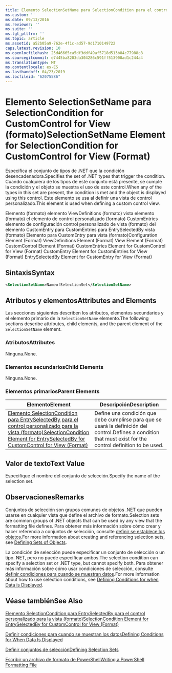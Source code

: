 ```yaml
---
title: Elemento SelectionSetName para SelectionCondition para el control personalizado para la vista (formato) | Microsoft Docs
ms.custom: ''
ms.date: 09/13/2016
ms.reviewer: ''
ms.suite: ''
ms.tgt_pltfrm: ''
ms.topic: article
ms.assetid: a52b05a9-762e-4f1c-ad57-9d1710149722
caps.latest.revision: 10
ms.openlocfilehash: 25d46665ca5df3ddf49af5718d513b84c77988c8
ms.sourcegitcommit: e7445ba8203da304286c591ff513900ad1c244a4
ms.translationtype: MT
ms.contentlocale: es-ES
ms.lasthandoff: 04/23/2019
ms.locfileid: "62075586"
---
```

# <a name="selectionsetname-element-for-selectioncondition-for-customcontrol-for-view-format"></a><span data-ttu-id="c8b3a-102">Elemento SelectionSetName para SelectionCondition for CustomControl for View (formato)</span><span class="sxs-lookup"><span data-stu-id="c8b3a-102">SelectionSetName Element for SelectionCondition for CustomControl for View (Format)</span></span>

<span data-ttu-id="c8b3a-103">Especifica el conjunto de tipos de .NET que la condición desencadenadora.</span><span class="sxs-lookup"><span data-stu-id="c8b3a-103">Specifies the set of .NET types that trigger the condition.</span></span> <span data-ttu-id="c8b3a-104">Cuando cualquiera de los tipos de este conjunto está presente, se cumple la condición y el objeto se muestra el uso de este control.</span><span class="sxs-lookup"><span data-stu-id="c8b3a-104">When any of the types in this set are present, the condition is met and the object is displayed using this control.</span></span> <span data-ttu-id="c8b3a-105">Este elemento se usa al definir una vista de control personalizado.</span><span class="sxs-lookup"><span data-stu-id="c8b3a-105">This element is used when defining a custom control view.</span></span>

<span data-ttu-id="c8b3a-106">Elemento (formato) elemento ViewDefinitions (formato) vista elemento (formato) el elemento de control personalizado (formato) CustomEntries elemento de configuración control personalizado de vista (formato) del elemento CustomEntry para CustomEntries para EntrySelectedBy vista (formato) Elemento para CustomEntry para vista (formato)</span><span class="sxs-lookup"><span data-stu-id="c8b3a-106">Configuration Element (Format) ViewDefinitions Element (Format) View Element (Format) CustomControl Element (Format) CustomEntries Element for CustomControl for View (Format) CustomEntry Element for CustomEntries for View (Format) EntrySelectedBy Element for CustomEntry for View (Format)</span></span>

## <a name="syntax"></a><span data-ttu-id="c8b3a-107">Sintaxis</span><span class="sxs-lookup"><span data-stu-id="c8b3a-107">Syntax</span></span>

```xml
<SelectionSetName>NameofSelectionSet</SelectionSetName>
```

## <a name="attributes-and-elements"></a><span data-ttu-id="c8b3a-108">Atributos y elementos</span><span class="sxs-lookup"><span data-stu-id="c8b3a-108">Attributes and Elements</span></span>

<span data-ttu-id="c8b3a-109">Las secciones siguientes describen los atributos, elementos secundarios y el elemento primario de la `SelectionSetName` elemento.</span><span class="sxs-lookup"><span data-stu-id="c8b3a-109">The following sections describe attributes, child elements, and the parent element of the `SelectionSetName` element.</span></span>

### <a name="attributes"></a><span data-ttu-id="c8b3a-110">Atributos</span><span class="sxs-lookup"><span data-stu-id="c8b3a-110">Attributes</span></span>

<span data-ttu-id="c8b3a-111">Ninguna.</span><span class="sxs-lookup"><span data-stu-id="c8b3a-111">None.</span></span>

### <a name="child-elements"></a><span data-ttu-id="c8b3a-112">Elementos secundarios</span><span class="sxs-lookup"><span data-stu-id="c8b3a-112">Child Elements</span></span>

<span data-ttu-id="c8b3a-113">Ninguna.</span><span class="sxs-lookup"><span data-stu-id="c8b3a-113">None.</span></span>

### <a name="parent-elements"></a><span data-ttu-id="c8b3a-114">Elementos primarios</span><span class="sxs-lookup"><span data-stu-id="c8b3a-114">Parent Elements</span></span>

|<span data-ttu-id="c8b3a-115">Elemento</span><span class="sxs-lookup"><span data-stu-id="c8b3a-115">Element</span></span>|<span data-ttu-id="c8b3a-116">Descripción</span><span class="sxs-lookup"><span data-stu-id="c8b3a-116">Description</span></span>|
|-------------|-----------------|
|[<span data-ttu-id="c8b3a-117">Elemento SelectionCondition para EntrySelectedBy para el control personalizado para la vista (formato)</span><span class="sxs-lookup"><span data-stu-id="c8b3a-117">SelectionCondition Element for EntrySelectedBy for CustomControl for View (Format)</span></span>](./selectioncondition-element-for-entryselectedby-for-customcontrol-format.md)|<span data-ttu-id="c8b3a-118">Define una condición que debe cumplirse para que se usará la definición del control.</span><span class="sxs-lookup"><span data-stu-id="c8b3a-118">Defines a condition that must exist for the control definition to be used.</span></span>|

## <a name="text-value"></a><span data-ttu-id="c8b3a-119">Valor de texto</span><span class="sxs-lookup"><span data-stu-id="c8b3a-119">Text Value</span></span>

<span data-ttu-id="c8b3a-120">Especifique el nombre del conjunto de selección.</span><span class="sxs-lookup"><span data-stu-id="c8b3a-120">Specify the name of the selection set.</span></span>

## <a name="remarks"></a><span data-ttu-id="c8b3a-121">Observaciones</span><span class="sxs-lookup"><span data-stu-id="c8b3a-121">Remarks</span></span>

<span data-ttu-id="c8b3a-122">Conjuntos de selección son grupos comunes de objetos .NET que pueden usarse en cualquier vista que define el archivo de formato.</span><span class="sxs-lookup"><span data-stu-id="c8b3a-122">Selection sets are common groups of .NET objects that can be used by any view that the formatting file defines.</span></span> <span data-ttu-id="c8b3a-123">Para obtener más información sobre cómo crear y hacer referencia a conjuntos de selección, consulte [definir se establece los objetos](./defining-selection-sets.md).</span><span class="sxs-lookup"><span data-stu-id="c8b3a-123">For more information about creating and referencing selection sets, see [Defining Sets of Objects](./defining-selection-sets.md).</span></span>

<span data-ttu-id="c8b3a-124">La condición de selección puede especificar un conjunto de selección o un tipo. NET, pero no puede especificar ambos.</span><span class="sxs-lookup"><span data-stu-id="c8b3a-124">The selection condition can specify a selection set or .NET type, but cannot specify both.</span></span> <span data-ttu-id="c8b3a-125">Para obtener más información sobre cómo usar condiciones de selección, consulte [definir condiciones para cuando se muestran datos](./defining-conditions-for-displaying-data.md).</span><span class="sxs-lookup"><span data-stu-id="c8b3a-125">For more information about how to use selection conditions, see [Defining Conditions for when Data is Displayed](./defining-conditions-for-displaying-data.md).</span></span>

## <a name="see-also"></a><span data-ttu-id="c8b3a-126">Véase también</span><span class="sxs-lookup"><span data-stu-id="c8b3a-126">See Also</span></span>

[<span data-ttu-id="c8b3a-127">Elemento SelectionCondition para EntrySelectedBy para el control personalizado para la vista (formato)</span><span class="sxs-lookup"><span data-stu-id="c8b3a-127">SelectionCondition Element for EntrySelectedBy for CustomControl for View (Format)</span></span>](./selectioncondition-element-for-entryselectedby-for-customcontrol-format.md)

[<span data-ttu-id="c8b3a-128">Definir condiciones para cuando se muestran los datos</span><span class="sxs-lookup"><span data-stu-id="c8b3a-128">Defining Conditions for When Data Is Displayed</span></span>](./defining-conditions-for-displaying-data.md)

[<span data-ttu-id="c8b3a-129">Definir conjuntos de selección</span><span class="sxs-lookup"><span data-stu-id="c8b3a-129">Defining Selection Sets</span></span>](./defining-selection-sets.md)

[<span data-ttu-id="c8b3a-130">Escribir un archivo de formato de PowerShell</span><span class="sxs-lookup"><span data-stu-id="c8b3a-130">Writing a PowerShell Formatting File</span></span>](./writing-a-powershell-formatting-file.md)
